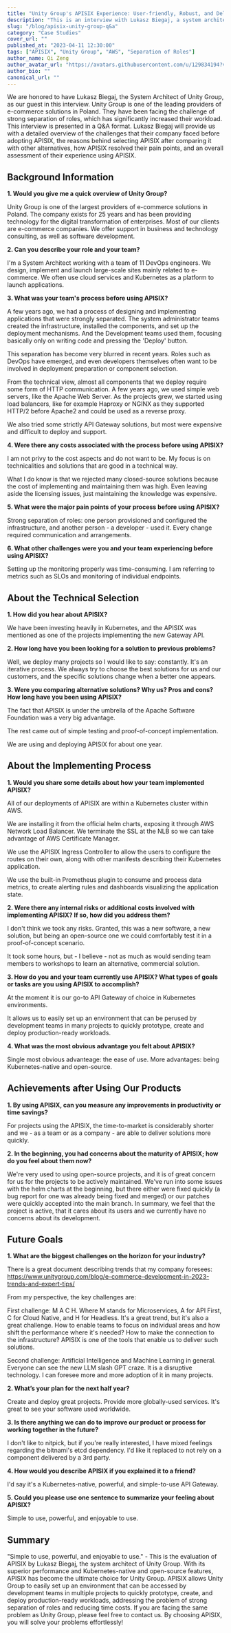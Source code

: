 ```yaml
---
title: "Unity Group's APISIX Experience: User-friendly, Robust, and Delightful"
description: "This is an interview with Lukasz Biegaj, a system architect of Unity Group. The interview is presented in a Q&A format. In this interview, Lukasz Biegaj will focus on the changes that APISIX has brought to their company."
slug: "/blog/apisix-unity-group-q&a"
category: "Case Studies"
cover_url: ""
published_at: "2023-04-11 12:30:00"
tags: ["APISIX", "Unity Group", "AWS", "Separation of Roles"]
author_name: Qi Zeng
author_avatar_url: "https://avatars.githubusercontent.com/u/129834194?v=4"
author_bio: ""
canonical_url: ""
---
```


We are honored to have Lukasz Biegaj, the System Architect of Unity Group, as our guest in this interview. Unity Group is one of the leading providers of e-commerce solutions in Poland. They have been facing the challenge of strong separation of roles, which has significantly increased their workload. This interview is presented in a Q&A format. Lukasz Biegaj will provide us with a detailed overview of the challenges that their company faced before adopting APISIX, the reasons behind selecting APISIX after comparing it with other alternatives, how APISIX resolved their pain points, and an overall assessment of their experience using APISIX.

## Background Information

**1. Would you give me a quick overview of Unity Group?**

Unity Group is one of the largest providers of e-commerce solutions in Poland. The company exists for 25 years and has been providing technology for the digital transformation of enterprises. Most of our clients are e-commerce companies. We offer support in business and technology consulting, as well as software development. 

**2. Can you describe your role and your team?**

I'm a System Architect working with a team of 11 DevOps engineers. We design, implement and launch large-scale sites mainly related to e-commerce. We often use cloud services and Kubernetes as a platform to launch applications.

**3. What was your team's process before using APISIX?**

A few years ago, we had a process of designing and implementing applications that were strongly separated. The system administrator teams created the infrastructure, installed the components, and set up the deployment mechanisms. And the Development teams used them, focusing basically only on writing code and pressing the 'Deploy' button.

This separation has become very blurred in recent years. Roles such as DevOps have emerged, and even developers themselves often want to be involved in deployment preparation or component selection.

From the technical view, almost all components that we deploy require some form of HTTP communication. A few years ago, we used simple web servers, like the Apache Web Server. As the projects grew, we started using load balancers, like for example Haproxy or NGINX as they supported HTTP/2 before Apache2 and could be used as a reverse proxy. 

We also tried some strictly API Gateway solutions, but most were expensive and difficult to deploy and support.

**4. Were there any costs associated with the process before using APISIX?**

I am not privy to the cost aspects and do not want to be. My focus is on technicalities and solutions that are good in a technical way.

What I do know is that we rejected many closed-source solutions because the cost of implementing and maintaining them was high. Even leaving aside the licensing issues, just maintaining the knowledge was expensive.


**5. What were the major pain points of your process before using APISIX?**

Strong separation of roles: one person provisioned and configured the infrastructure, and another person - a developer - used it. Every change required communication and arrangements.

**6. What other challenges were you and your team experiencing before using APISIX?**

Setting up the monitoring properly was time-consuming. I am referring to metrics such as SLOs and monitoring of individual endpoints.

## About the Technical Selection

**1. How did you hear about APISIX?**

We have been investing heavily in Kubernetes, and the APISIX was mentioned as one of the projects implementing the new Gateway API.

**2. How long have you been looking for a solution to previous problems?**

Well, we deploy many projects so I would like to say: constantly. It's an iterative process. We always try to choose the best solutions for us and our customers, and the specific solutions change when a better one appears.

**3. Were you comparing alternative solutions? Why us? Pros and cons? How long have you been using APISIX?**

The fact that APISIX is under the umbrella of the Apache Software Foundation was a very big advantage.

The rest came out of simple testing and proof-of-concept implementation.

We are using and deploying APISIX for about one year.

## About the Implementing Process

**1. Would you share some details about how your team implemented APISIX?**

All of our deployments of APISIX are within a Kubernetes cluster within AWS.

We are installing it from the official helm charts, exposing it through AWS Network Load Balancer. We terminate the SSL at the NLB so we can take advantage of AWS Certificate Manager.

We use the APISIX Ingress Controller to allow the users to configure the routes on their own, along with other manifests describing their Kubernetes application.

We use the built-in Prometheus plugin to consume and process data metrics, to create alerting rules and dashboards visualizing the application state.

**2. Were there any internal risks or additional costs involved with implementing APISIX? If so, how did you address them?**

I don't think we took any risks. Granted, this was a new software, a new solution, but being an open-source one we could comfortably test it in a proof-of-concept scenario.

It took some hours, but - I believe - not as much as would sending team members to workshops to learn an alternative, commercial solution.

**3. How do you and your team currently use APISIX? What types of goals or tasks are you using APISIX to accomplish?**

At the moment it is our go-to API Gateway of choice in Kubernetes environments.

It allows us to easily set up an environment that can be perused by development teams in many projects to quickly prototype, create and deploy production-ready workloads.

**4. What was the most obvious advantage you felt about APISIX?**

Single most obvious advanteage: the ease of use.
More advantages: being Kubernetes-native and open-source.

## Achievements after Using Our Products

**1. By using APISIX, can you measure any improvements in productivity or time savings?**

For projects using the APISIX, the time-to-market is considerably shorter and we - as a team or as a company - are able to deliver solutions more quickly.

**2. In the beginning, you had concerns about the maturity of APISIX; how do you feel about them now?**

We're very used to using open-source projects, and it is of great concern for us for the projects to be actively maintained. We've run into some issues with the helm charts at the beginning, but there either were fixed quickly (a bug report for one was already being fixed and merged) or our patches were quickly accepted into the main branch. In summary, we feel that the project is active, that it cares about its users and we currently have no concerns about its development.

## Future Goals

**1. What are the biggest challenges on the horizon for your industry?**

There is a great document describing trends that my company foresees: https://www.unitygroup.com/blog/e-commerce-development-in-2023-trends-and-expert-tips/

From my perspective, the key challenges are:

First challenge: M A C H. Where M stands for Microservices, A for API First, C for Cloud Native, and H for Headless. It's a great trend, but it's also a great challenge. How to enable teams to focus on individual areas and how shift the performance where it's needed? How to make the connection to the infrastructure? APISIX is one of the tools that enable us to deliver such solutions.

Second challenge: Artificial Intelligence and Machine Learning in general. Everyone can see the new LLM slash GPT craze. It is a disruptive technology. I can foresee more and more adoption of it in many projects.

**2. What’s your plan for the next half year?**

Create and deploy great projects. Provide more globally-used services. It's great to see your software used worldwide. 

**3. Is there anything we can do to improve our product or process for working together in the future?**

I don't like to nitpick, but if you're really interested, I have mixed feelings regarding the bitnami's etcd dependency. I'd like it replaced to not rely on a component delivered by a 3rd party.

**4. How would you describe APISIX if you explained it to a friend?**

I'd say it's a Kubernetes-native, powerful, and simple-to-use API Gateway.

**5. Could you please use one sentence to summarize your feeling about APISIX?**

Simple to use, powerful, and enjoyable to use.

## Summary
"Simple to use, powerful, and enjoyable to use." - This is the evaluation of APISIX by Lukasz Biegaj, the system architect of Unity Group. With its superior performance and Kubernetes-native and open-source features, APISIX has become the ultimate choice for Unity Group. APISIX allows Unity Group to easily set up an environment that can be accessed by development teams in multiple projects to quickly prototype, create, and deploy production-ready workloads, addressing the problem of strong separation of roles and reducing time costs. If you are facing the same problem as Unity Group, please feel free to contact us. By choosing APISIX, you will solve your problems effortlessly!
